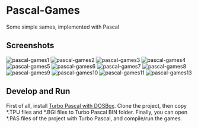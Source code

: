 # Pascal-Games
Some simple sames, implemented with Pascal

## Screenshots
![pascal-games1](https://user-images.githubusercontent.com/7780269/46573032-60bed380-c99c-11e8-9eec-eb89ff795676.JPG)
![pascal-games2](https://user-images.githubusercontent.com/7780269/46573033-60bed380-c99c-11e8-9b3b-987984d264f2.JPG)
![pascal-games3](https://user-images.githubusercontent.com/7780269/46573034-60bed380-c99c-11e8-9b21-7b39a9de000e.JPG)
![pascal-games4](https://user-images.githubusercontent.com/7780269/46573035-60bed380-c99c-11e8-97c1-5d6d56262250.JPG)
![pascal-games5](https://user-images.githubusercontent.com/7780269/46573036-61576a00-c99c-11e8-86c6-15b46840815b.JPG)
![pascal-games6](https://user-images.githubusercontent.com/7780269/46573037-61576a00-c99c-11e8-9f2b-96cd526dc4dd.JPG)
![pascal-games7](https://user-images.githubusercontent.com/7780269/46573038-61576a00-c99c-11e8-9dc8-f485cd985539.JPG)
![pascal-games8](https://user-images.githubusercontent.com/7780269/46573039-61f00080-c99c-11e8-8286-3c668d0dc1af.JPG)
![pascal-games9](https://user-images.githubusercontent.com/7780269/46573040-62889700-c99c-11e8-9e91-7a6eb08cac6d.JPG)
![pascal-games10](https://user-images.githubusercontent.com/7780269/46573041-62889700-c99c-11e8-855c-6ad2f559f553.JPG)
![pascal-games11](https://user-images.githubusercontent.com/7780269/46573042-63212d80-c99c-11e8-997a-4ab6061ca212.JPG)
![pascal-games13](https://user-images.githubusercontent.com/7780269/46573045-63b9c400-c99c-11e8-8209-47a3194acc6d.JPG)

## Develop and Run
First of all, install [Turbo Pascal with DOSBox](https://sourceforge.net/projects/turbopascal-wdb/).
Clone the project, then copy *.TPU files and *.BGI files to Turbo Pascal BIN folder.
Finally, you can open *.PAS files of the project with Turbo Pascal, and compile/run the games.
